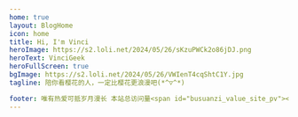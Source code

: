 ```yaml
---
home: true
layout: BlogHome
icon: home
title: Hi, I'm Vinci
heroImage: https://s2.loli.net/2024/05/26/sKzuPWCk2o86jDJ.png
heroText: VinciGeek
heroFullScreen: true
bgImage: https://s2.loli.net/2024/05/26/VWIenT4cqShtC1Y.jpg
tagline: 陪你看樱花的人，一定比樱花更浪漫吧(*^▽^*)

footer: 唯有热爱可抵岁月漫长 本站总访问量<span id="busuanzi_value_site_pv"></span>次 本站访客数<span id="busuanzi_value_site_uv"></span>人次
---
```

